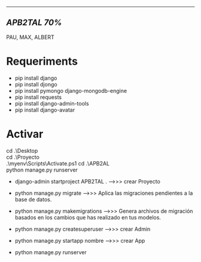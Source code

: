 -------------
*APB2TAL 70%*
-------------

PAU, MAX, ALBERT


Requeriments
============


-  pip install django
-  pip install djongo
-  pip install pymongo django-mongodb-engine
-  pip install requests
-  pip install django-admin-tools
-  pip install django-avatar


Activar
=======
cd .\Desktop\
cd .\Proyecto\
.\myenv\Scripts\Activate.ps1
cd .\APB2AL\
python manage.py runserver


-  django-admin startproject APB2TAL .	-->>>   crear Proyecto

-  python manage.py migrate 		        -->>>	  Aplica las migraciones pendientes a la base de datos.

-  python manage.py makemigrations		  -->>>	  Genera archivos de migración basados en los cambios que has realizado en tus modelos.

-  python manage.py createsuperuser 	  -->>>   crear Admin

-  python manage.py startapp nombre	  -->>>   crear App

-  python manage.py runserver


